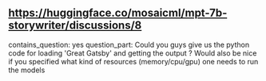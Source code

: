 ## https://huggingface.co/mosaicml/mpt-7b-storywriter/discussions/8

contains_question: yes
question_part: Could you guys give us the python code for loading 'Great Gatsby' and getting the output ?  Would also be nice if you specified what kind of resources (memory/cpu/gpu) one needs to run the models 